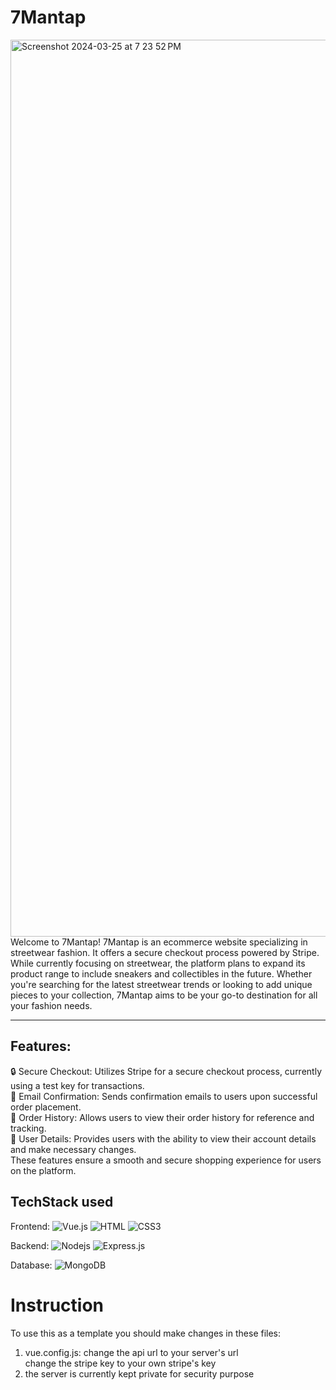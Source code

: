 # 7Mantap
<img width="1435" alt="Screenshot 2024-03-25 at 7 23 52 PM" src="https://github.com/JIAJUNKK/7Mantap/assets/69725776/2d4df3ef-55b5-49f0-8572-0271d423f143">
Welcome to 7Mantap! 7Mantap is an ecommerce website specializing in streetwear fashion. It offers a secure checkout process powered by Stripe. While currently focusing on streetwear, the platform plans to expand its product range to include sneakers and collectibles in the future. Whether you're searching for the latest streetwear trends or looking to add unique pieces to your collection, 7Mantap aims to be your go-to destination for all your fashion needs.
<hr>

## Features:
🔒 Secure Checkout: Utilizes Stripe for a secure checkout process, currently using a test key for transactions. <br>
📧 Email Confirmation: Sends confirmation emails to users upon successful order placement. <br>
📜 Order History: Allows users to view their order history for reference and tracking. <br>
👤 User Details: Provides users with the ability to view their account details and make necessary changes. <br>
These features ensure a smooth and secure shopping experience for users on the platform.

## TechStack used
Frontend: 
![Vue.js](https://img.shields.io/badge/Vue.js-35495E?style=for-the-badge&logo=vuedotjs&logoColor=4FC08D)
![HTML](https://img.shields.io/badge/HTML5-E34F26?style=for-the-badge&logo=html5&logoColor=white)
![CSS3](https://img.shields.io/badge/CSS3-1572B6?style=for-the-badge&logo=css3&logoColor=white)

Backend: 
![Nodejs](https://img.shields.io/badge/Nodejs-3C873A?style=for-the-badge&labelColor=black&logo=node.js&logoColor=3C873A)
![Express.js](https://img.shields.io/badge/Express.js-000000?style=for-the-badge&logo=express&logoColor=white)

Database:
![MongoDB](https://img.shields.io/badge/MongoDB-4EA94B?style=for-the-badge&logo=mongodb&logoColor=white)

# Instruction
To use this as a template you should make changes in these files:
1. vue.config.js:
   change the api url to your server's url <br>
   change the stripe key to your own stripe's key
2. the server is currently kept private for security purpose
   
